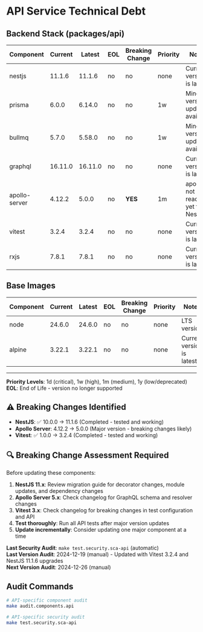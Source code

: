 # API Service Technical Debt

## Backend Stack (packages/api)
| Component | Current | Latest | EOL | Breaking Change | Priority | Notes |
|-----------|---------|--------|-----|-----------------|----------|-------|
| nestjs | 11.1.6 | 11.1.6 | no | no | none | Current version is latest |
| prisma | 6.0.0 | 6.14.0 | no | no | 1w | Minor version updates available |
| bullmq | 5.7.0 | 5.58.0 | no | no | 1w | Minor version updates available |
| graphql | 16.11.0 | 16.11.0 | no | no | none | Current version is latest |
| apollo-server | 4.12.2 | 5.0.0 | no | **YES** | 1m | apollo 5 not ready yet for NestJs |
| vitest | 3.2.4 | 3.2.4 | no | no | none | Current version is latest |
| rxjs | 7.8.1 | 7.8.1 | no | no | none | Current version is latest |

## Base Images
| Component | Current | Latest | EOL | Breaking Change | Priority | Notes |
|-----------|---------|--------|-----|-----------------|----------|-------|
| node | 24.6.0 | 24.6.0 | no | no | none | LTS version |
| alpine | 3.22.1 | 3.22.1 | no | no | none | Current version is latest |

---

**Priority Levels**: 1d (critical), 1w (high), 1m (medium), 1y (low/deprecated)  
**EOL**: End of Life - version no longer supported

## ⚠️ Breaking Changes Identified
- **NestJS**: ✅ 10.0.0 → 11.1.6 (Completed - tested and working)
- **Apollo Server**: 4.12.2 → 5.0.0 (Major version - breaking changes likely)
- **Vitest**: ✅ 1.0.0 → 3.2.4 (Completed - tested and working)

## 🔍 Breaking Change Assessment Required
Before updating these components:
1. **NestJS 11.x**: Review migration guide for decorator changes, module updates, and dependency changes
2. **Apollo Server 5.x**: Check changelog for GraphQL schema and resolver changes
3. **Vitest 3.x**: Check changelog for breaking changes in test configuration and API
4. **Test thoroughly**: Run all API tests after major version updates
5. **Update incrementally**: Consider updating one major component at a time

**Last Security Audit**: `make test.security.sca-api` (automatic)  
**Last Version Audit**: 2024-12-19 (manual) - Updated with Vitest 3.2.4 and NestJS 11.1.6 upgrades  
**Next Version Audit**: 2024-12-26 (manual)

## Audit Commands
```bash
# API-specific component audit
make audit.components.api

# API-specific security audit
make test.security.sca-api
```
